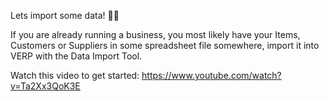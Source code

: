 Lets import some data! 💪💪

If you are already running a business, you most likely have your Items, Customers or Suppliers in some spreadsheet file somewhere, import it into VERP with the Data Import Tool.

Watch this video to get started: https://www.youtube.com/watch?v=Ta2Xx3QoK3E
